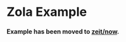 # Zola Example

#### Example has been moved to [zeit/now](https://github.com/zeit/now/tree/master/examples/zola).
